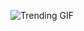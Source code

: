 ![Trending GIF](https://media3.giphy.com/media/v1.Y2lkPThiYjIxNzcya3J0NXhzNXBtNzc1cGEzbWp2c3NocmVvbXBhbzZvYnczdmxsNDU2cyZlcD12MV9naWZzX3NlYXJjaCZjdD1n/2jMtpIi8mhE8ctiMtK/giphy.gif)
